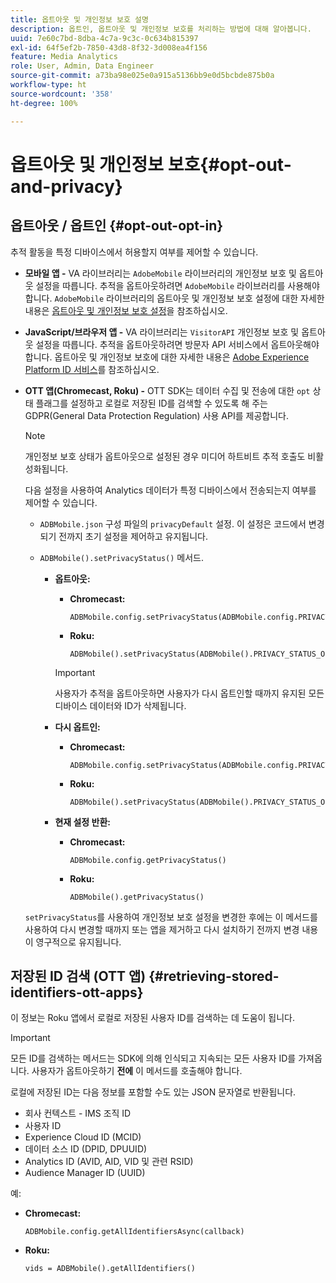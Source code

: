 ```yaml
---
title: 옵트아웃 및 개인정보 보호 설명
description: 옵트인, 옵트아웃 및 개인정보 보호를 처리하는 방법에 대해 알아봅니다.
uuid: 7e60c7bd-8dba-4c7a-9c3c-0c634b815397
exl-id: 64f5ef2b-7850-43d8-8f32-3d008ea4f156
feature: Media Analytics
role: User, Admin, Data Engineer
source-git-commit: a73ba98e025e0a915a5136bb9e0d5bcbde875b0a
workflow-type: ht
source-wordcount: '358'
ht-degree: 100%

---
```


# 옵트아웃 및 개인정보 보호{#opt-out-and-privacy}

## 옵트아웃 / 옵트인 {#opt-out-opt-in}

추적 활동을 특정 디바이스에서 허용할지 여부를 제어할 수 있습니다.

* **모바일 앱 -** VA 라이브러리는 `AdobeMobile` 라이브러리의 개인정보 보호 및 옵트아웃 설정을 따릅니다. 추적을 옵트아웃하려면 `AdobeMobile` 라이브러리를 사용해야 합니다. `AdobeMobile` 라이브러리의 옵트아웃 및 개인정보 보호 설정에 대한 자세한 내용은 [옵트아웃 및 개인정보 보호 설정](https://experienceleague.adobe.com/docs/mobile-services/android/gdpr-privacy-android/privacy.html)을 참조하십시오.
* **JavaScript/브라우저 앱 -** VA 라이브러리는 `VisitorAPI` 개인정보 보호 및 옵트아웃 설정을 따릅니다. 추적을 옵트아웃하려면 방문자 API 서비스에서 옵트아웃해야 합니다. 옵트아웃 및 개인정보 보호에 대한 자세한 내용은 [Adobe Experience Platform ID 서비스](https://experienceleague.adobe.com/docs/id-service/using/home.html)를 참조하십시오.
* **OTT 앱(Chromecast, Roku) -** OTT SDK는 데이터 수집 및 전송에 대한 `opt` 상태 플래그를 설정하고 로컬로 저장된 ID를 검색할 수 있도록 해 주는 GDPR(General Data Protection Regulation) 사용 API를 제공합니다.

   >[!NOTE]
   >
   >개인정보 보호 상태가 옵트아웃으로 설정된 경우 미디어 하트비트 추적 호출도 비활성화됩니다.

   다음 설정을 사용하여 Analytics 데이터가 특정 디바이스에서 전송되는지 여부를 제어할 수 있습니다.

   * `ADBMobile.json` 구성 파일의 `privacyDefault` 설정. 이 설정은 코드에서 변경되기 전까지 초기 설정을 제어하고 유지됩니다.

   * `ADBMobile().setPrivacyStatus()` 메서드.

      * **옵트아웃:**

         * **Chromecast:**

            ```
            ADBMobile.config.setPrivacyStatus(ADBMobile.config.PRIVACY_STATUS_OPT_OUT)
            ```

         * **Roku:**

            ```
            ADBMobile().setPrivacyStatus(ADBMobile().PRIVACY_STATUS_OPT_OUT)
            ```
         >[!IMPORTANT]
         >
         >사용자가 추적을 옵트아웃하면 사용자가 다시 옵트인할 때까지 유지된 모든 디바이스 데이터와 ID가 삭제됩니다.

      * **다시 옵트인:**

         * **Chromecast:**

            ```
            ADBMobile.config.setPrivacyStatus(ADBMobile.config.PRIVACY_STATUS_OPT_IN)
            ```

         * **Roku:**

            ```
            ADBMobile().setPrivacyStatus(ADBMobile().PRIVACY_STATUS_OPT_IN)
            ```
      * **현재 설정 반환:**

         * **Chromecast:**

            ```
            ADBMobile.config.getPrivacyStatus()
            ```

         * **Roku:**

            ```
            ADBMobile().getPrivacyStatus()
            ```
   `setPrivacyStatus`를 사용하여 개인정보 보호 설정을 변경한 후에는 이 메서드를 사용하여 다시 변경할 때까지 또는 앱을 제거하고 다시 설치하기 전까지 변경 내용이 영구적으로 유지됩니다.

## 저장된 ID 검색 (OTT 앱) {#retrieving-stored-identifiers-ott-apps}

이 정보는 Roku 앱에서 로컬로 저장된 사용자 ID를 검색하는 데 도움이 됩니다.

>[!IMPORTANT]
>
>모든 ID를 검색하는 메서드는 SDK에 의해 인식되고 지속되는 모든 사용자 ID를 가져옵니다. 사용자가 옵트아웃하기 **전에** 이 메서드를 호출해야 합니다.

로컬에 저장된 ID는 다음 정보를 포함할 수도 있는 JSON 문자열로 반환됩니다.

* 회사 컨텍스트 - IMS 조직 ID
* 사용자 ID
* Experience Cloud ID (MCID)
* 데이터 소스 ID (DPID, DPUUID)
* Analytics ID (AVID, AID, VID 및 관련 RSID)
* Audience Manager ID (UUID)

예:

* **Chromecast:**

   ```
   ADBMobile.config.getAllIdentifiersAsync(callback)
   ```

* **Roku:**

   ```
   vids = ADBMobile().getAllIdentifiers()
   ```
